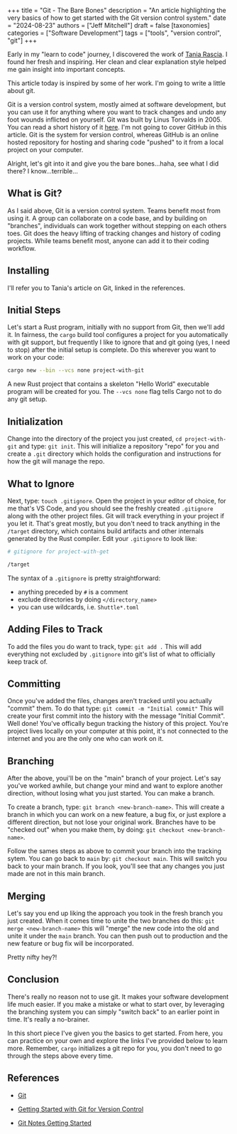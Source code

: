 +++
title = "Git - The Bare Bones"
description = "An article highlighting the very basics of how to get started with the Git version control system."
date = "2024-08-23"
authors = ["Jeff Mitchell"]
draft = false
[taxonomies]
categories = ["Software Development"]
tags = ["tools", "version control", "git"]
+++

Early in my "learn to code" journey, I discovered the work of [Tania Rascia](https://www.taniarascia.com). I found her fresh and inspiring. Her clean and clear explanation style helped me gain insight into important concepts.

This article today is inspired by some of her work. I'm going to write a little about git.

Git is a version control system, mostly aimed at software development, but you can use it for anything where you want to track changes and undo any foot wounds inflicted on yourself. Git was built by Linus Torvalds in 2005. You can read a short history of it [here](https://git-scm.com/book/en/v2/Getting-Started-A-Short-History-of-Git). I'm not going to cover GitHub in this article. Git is the system for version control, whereas GitHub is an online hosted repository for hosting and sharing code "pushed" to it from a local project on your computer.

Alright, let's git into it and give you the bare bones...haha, see what I did there? I know...terrible...

## What is Git?

As I said above, Git is a version control system. Teams benefit most from using it. A group can collaborate on a code base, and by building on "branches", individuals can work together without stepping on each others toes. Git does the heavy lifting of tracking changes and history of coding projects. While teams benefit most, anyone can add it to their coding workflow.

## Installing

I'll refer you to Tania's article on Git, linked in the references.

## Initial Steps

Let's start a Rust program, initially with no support from Git, then we'll add it. In fairness, the `cargo` build tool configures a project for you automatically with git support, but frequently I like to ignore that and git going (yes, I need to stop) after the initial setup is complete. Do this wherever you want to work on your code:

```bash
cargo new --bin --vcs none project-with-git
```

A new Rust project that contains a skeleton "Hello World" executable program will be created for you. The `--vcs none` flag tells Cargo not to do any git setup.

## Initialization

Change into the directory of the project you just created, `cd project-with-git` and type: `git init`. This will initialize a repository "repo" for you and create a `.git` directory which holds the configuration and instructions for how the git will manage the repo.

## What to Ignore

Next, type: `touch .gitignore`. Open the project in your editor of choice, for me that's VS Code, and you should see the freshly created `.gitignore` along with the other project files. Git will track everything in your project if you let it. That's great mostly, but you don't need to track anything in the `/target` directory, which contains build artifacts and other internals generated by the Rust compiler. Edit your `.gitignore` to look like:

```bash
# gitignore for project-with-get

/target
```

The syntax of a `.gitignore` is pretty straightforward:

- anything preceded by `#` is a comment
- exclude directories by doing `</directory_name>`
- you can use wildcards, i.e. `Shuttle*.toml`

## Adding Files to Track

To add the files you do want to track, type: `git add .` This will add everything not excluded by `.gitignore` into git's list of what to officially keep track of.

## Committing

Once you've added the files, changes aren't tracked until you actually "commit" them. To do that type: `git commit -m "Initial commit"` This will create your first commit into the history with the message "Initial Commit". Well done! You've offically begun tracking the history of this project. You're project lives locally on your computer at this point, it's not connected to the internet and you are the only one who can work on it.

## Branching

After the above, youi'll be on the "main" branch of your project. Let's say you've worked awhile, but change your mind and want to explore another direction, without losing what you just started. You can make a branch.

To create a branch, type: `git branch <new-branch-name>`. This will create a branch in which you can work on a new feature, a bug fix, or just explore a different direction, but not lose your original work. Branches have to be "checked out" when you make them, by doing: `git checkout <new-branch-name>`.

Follow the sames steps as above to commit your branch into the tracking sytem. You can go back to `main` by: `git checkout main`. This will switch you back to your main branch. If you look, you'll see that any changes you just made are not in this main branch.

## Merging

Let's say you end up liking the approach you took in the fresh branch you just created. When it comes time to unite the two branches do this: `git merge <new-branch-name>` this will "merge" the new code into the old and unite it under the `main` branch. You can then push out to production and the new feature or bug fix will be incorporated.

Pretty nifty hey?!

## Conclusion

There's really no reason not to use git. It makes your software development life much easier. If you make a mistake or what to start over, by leveraging the branching system you can simply "switch back" to an earlier point in time. It's really a no-brainer.

In this short piece I've given you the basics to get started. From here, you can practice on your own and explore the links I've provided below to learn more. Remember, `cargo` initializes a git repo for you, you don't need to go through the steps above every time.

## References

- [Git](https://git-scm.com/)

- [Getting Started with Git for Version Control](https://www.taniarascia.com/getting-started-with-git/)

- [Git Notes Getting Started](https://github.com/firemodels/fds/wiki/Git-Notes-Getting-Started)
